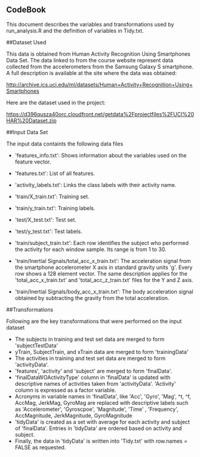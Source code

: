 CodeBook
---------------------------------------------------------------
This document describes the variables and transformations used by run_analysis.R and the definition of variables in Tidy.txt.

##Dataset Used

This data is obtained from Human Activity Recognition Using Smartphones Data Set. The data linked to from the course website represent data collected from the accelerometers from the Samsung Galaxy S smartphone. A full description is available at the site where the data was obtained:

http://archive.ics.uci.edu/ml/datasets/Human+Activity+Recognition+Using+Smartphones

Here are the dataset used in the project:

https://d396qusza40orc.cloudfront.net/getdata%2Fprojectfiles%2FUCI%20HAR%20Dataset.zip

##Input Data Set

The input data containts the following data files

- 'features_info.txt': Shows information about the variables used on the feature vector.

- 'features.txt': List of all features.

- 'activity_labels.txt': Links the class labels with their activity name.

- 'train/X_train.txt': Training set.

- 'train/y_train.txt': Training labels.

- 'test/X_test.txt': Test set.

- 'test/y_test.txt': Test labels.

- 'train/subject_train.txt': Each row identifies the subject who performed the activity for each window sample. Its range is from 1 to 30. 

- 'train/Inertial Signals/total_acc_x_train.txt': The acceleration signal from the smartphone accelerometer X axis in standard gravity units 'g'. Every row shows a 128 element vector. The same description applies for the 'total_acc_x_train.txt' and 'total_acc_z_train.txt' files for the Y and Z axis. 

- 'train/Inertial Signals/body_acc_x_train.txt': The body acceleration signal obtained by subtracting the gravity from the total acceleration. 


##Transformations

Following are the key transformations that were performed on the input dataset


- The subjects in training and test set data are merged to form 'subjectTestData'
- yTrain, SubjectTrain, and xTrain data are merged to form 'trainingData'
- The activities in training and test set data are merged to form 'activityData'.
- 'features', 'activity' and 'subject' are merged to form 'finalData'.
- 'finalDataWOActivityType' column in 'finalData' is updated with descriptive names of activities taken from 'activityData'. 'Activity' column is expressed as a factor variable.
- Acronyms in variable names in 'finalData', like 'Acc', 'Gyro', 'Mag', ^t, ^f, AccMag, JerkMag, GyroMag are replaced with descriptive labels such as 'Accelerometer', 'Gyroscpoe', 'Magnitude', 'Time' , 'Frequency', AccMagnitude, JerkMagnitude, GyroMagnitude
- 'tidyData' is created as a set with average for each activity and subject of 'finalData'. Entries in 'tidyData' are ordered based on activity and subject.
- Finally, the data in 'tidyData' is written into 'Tidy.txt' with row.names = FALSE as requested.

